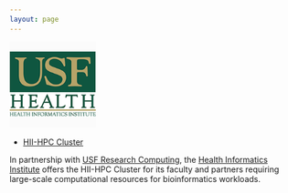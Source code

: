 ```yaml
---
layout: page
---
```


<img src="images/usf-hii-logo.png" border="0" width="30%" height="30%" />
<br/>

- [HII-HPC Cluster](pages/hii-hpc.html)

In partnership with [USF Research Computing](http://www.usf.edu/it/research-computing/),
the [Health Informatics Institute](http://www.hii.usf.edu)
offers the HII-HPC Cluster for its faculty and partners requiring
large-scale computational resources for bioinformatics workloads.


